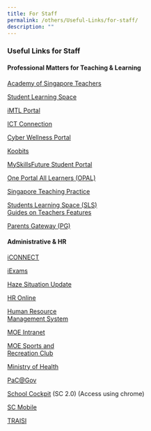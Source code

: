 ```yaml
---
title: For Staff
permalink: /others/Useful-Links/for-staff/
description: ""
---
```

### Useful Links for Staff

#### Professional Matters for Teaching &amp; Learning

[Academy of Singapore Teachers](https://www.academyofsingaporeteachers.moe.gov.sg/)

[Student Learning Space](https://vle.learning.moe.edu.sg/login)

[iMTL Portal](https://imtl.moe.edu.sg/cos/o.x?c=/ca7_imtl/user&amp;func=login)

[ICT Connection](https://ictconnection.moe.edu.sg/)

[Cyber Wellness Portal](https://ict.moe.edu.sg/cyberwellness/)

[Koobits](https://problemsums.koobits.com/)

[MySkillsFuture Student Portal](https://www.myskillsfuture.sg/content/student/en/secondary.html)

[One Portal All Learners (OPAL)](https://registry.opal.moe.edu.sg/cas/login)

[Singapore Teaching Practice](https://opal.moe.edu.sg/stp/)

[Students Learning Space (SLS)](https://vle.learning.moe.edu.sg/login)
<br>[Guides on Teachers Features](https://mo.learning.moe.edu.sg/UserGuide/Vle/teacher-features.html)

[Parents Gateway (PG)](https://pg.moe.edu.sg/)

#### Administrative &amp; HR

[iCONNECT](https://icon.moe.edu.sg/)

[iExams](https://iexams.moe.gov.sg/xe/login.do)

[Haze Situation Update](https://www.haze.gov.sg/)

[HR Online](http://intranet.moe.gov.sg/hronline/Pages/Home.aspx)

[Human Resource  
Management System](https://hrms.moe.gov.sg/)

[MOE Intranet](http://intranet.moe.gov.sg/)

[MOE Sports and  
Recreation Club](https://www.mesrc.net/)

[Ministry of Health](https://www.moh.gov.sg/)

[PaC@Gov](https://pacgov.agd.gov.sg/ipac/portal/jsp/login/index1.jsp)

[School Cockpit](https://schoolcockpit.moe.gov.sg/)&nbsp;(SC 2.0)  (Access using chrome)

[SC Mobile](https://scmobile.moe.edu.sg/)

[TRAISI](https://traisi.moe.gov.sg/)